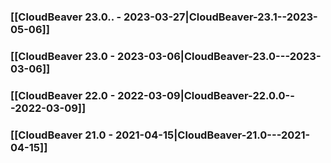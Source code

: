 ### [[CloudBeaver 23.0.. - 2023-03-27|CloudBeaver-23.1--2023-05-06]]

### [[CloudBeaver 23.0 - 2023-03-06|CloudBeaver-23.0---2023-03-06]]

### [[CloudBeaver 22.0 - 2022-03-09|CloudBeaver-22.0.0---2022-03-09]]

### [[CloudBeaver 21.0 - 2021-04-15|CloudBeaver-21.0---2021-04-15]]